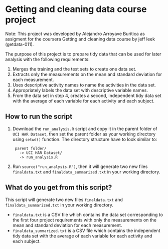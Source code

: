 Getting and cleaning data course project
=====================

Note: This project was developed by Alejandro Arroyave Buritica as assigment for the coursera Getting and cleaning data course by jeff leek (getdata-011). 

The purpose of this project is to prepare tidy data that can be used for later analysis with the following requirements:

1. Merges the training and the test sets to create one data set.
2. Extracts only the measurements on the mean and standard deviation for each measurement. 
3. Uses descriptive activity names to name the activities in the data set.
4. Appropriately labels the data set with descriptive variable names.
5. From the data set in step 4, creates a second, independent tidy data set with the average of each variable for each activity and each subject.

## How to run the script
1. Download the ```run_analysis.R``` script and copy it in the parent folder of ```UCI HAR Dataset```, then set the parent folder as your working directory using ```setwd()``` function.
  The directory structure have to look similar to:

        parent folder/
          -> UCI HAR Dataset/
          -> run_analysis.R
2.  Run ```source("run_analysis.R")```, then it will generate two new files ```finaldata.txt``` and ```finaldata_summarized.txt``` in your working directory.

## What do you get from this script?
This script will generate two new files ```finaldata.txt``` and ```finaldata_summarized.txt``` in your working directory.

* ```finaldata.txt``` is a CSV file which contains the data set corresponding to the first four project requirements with only the measurements on the mean and standard deviation for each measurement.
* ```finaldata_summarized.txt``` is a CSV file which contains the independent tidy data set with the average of each variable for each activity and each subject.

